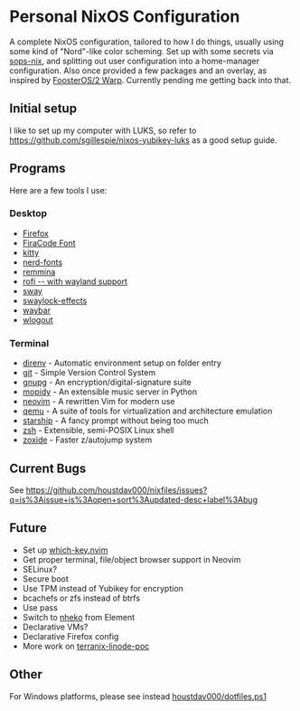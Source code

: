 # Personal NixOS Configuration

A complete NixOS configuration, tailored to how I do things, usually using some kind of "Nord"-like color scheming. Set up with some secrets via [sops-nix](https://github.com/Mic92/sops-nix), and splitting out user configuration into a home-manager configuration. Also once provided a few packages and an overlay, as inspired by [FoosterOS/2 Warp](https://github.com/lilyinstarlight/foosteros). Currently pending me getting back into that.

## Initial setup

I like to set up my computer with LUKS, so refer to <https://github.com/sgillespie/nixos-yubikey-luks> as a good setup guide.

## Programs

Here are a few tools I use:

### Desktop

- [Firefox](https://firefox.com/)
- [FiraCode Font](https://github.com/tonsky/FiraCode)
- [kitty](https://github.com/kovidgoyal/kitty)
- [nerd-fonts](https://github.com/ryanoasis/nerd-fonts)
- [remmina](https://gitlab.com/Remmina/Remmina)
- [rofi -- with wayland support](https://github.com/lbonn/rofi)
- [sway](https://github.com/swaywm/sway)
- [swaylock-effects](https://github.com/mortie/swaylock-effects)
- [waybar](https://github.com/Alexays/Waybar)
- [wlogout](https://github.com/ArtsyMacaw/wlogout)

### Terminal

- [direnv](https://github.com/direnv/direnv) - Automatic environment setup on folder entry
- [git](https://github.com/git/git) - Simple Version Control System
- [gnupg](https://gnupg.org/) - An encryption/digital-signature suite
- [mopidy](https://github.com/mopidy/mopdiy) - An extensible music server in Python
- [neovim](https://github.com/neovim/neovim) - A rewritten Vim for modern use
- [qemu](https://www.qemu.org) - A suite of tools for virtualization and architecture emulation
- [starship](https://github.com/starship/starship) - A fancy prompt without being too much
- [zsh](https://www.zsh.org/) - Extensible, semi-POSIX Linux shell
- [zoxide](https://github.com/ajeetdsouza/zoxide) - Faster z/autojump system

## Current Bugs

See <https://github.com/houstdav000/nixfiles/issues?q=is%3Aissue+is%3Aopen+sort%3Aupdated-desc+label%3Abug>

## Future

- Set up [which-key.nvim](https://github.com/folke/which-key.nvim)
- Get proper terminal, file/object browser support in Neovim
- SELinux?
- Secure boot
- Use TPM instead of Yubikey for encryption
- bcachefs or zfs instead of btrfs
- Use pass
- Switch to [nheko](https://github.com/nheko-reborn/nheko) from Element
- Declarative VMs?
- Declarative Firefox config
- More work on [terranix-linode-poc](https://github.com/houstdav000/terranix-linode-poc)

## Other

For Windows platforms, please see instead [houstdav000/dotfiles.ps1](https://github.com/houstdav000/dotfiles.ps1)

